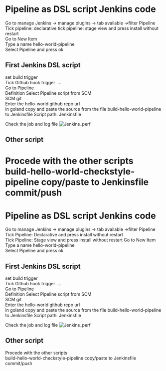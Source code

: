 # Pipeline as DSL script Jenkins code
Go to manage Jenkins -> manage plugins -> tab available ->filter Pipeline  
Tick pipeline: declarative 
tick pipeline: stage view
and press install without restart  
Go to New Item  
Type a name hello-world-pipeline   
Select Pipeline and press ok


## First Jenkins DSL script
set build trigger  
Tick Github hook trigger ....   
Go to Pipeline  
Definition  Select  Pipeline script from SCM     
SCM git  
Enter the hello-world github repo url    
in goland copy and paste the source from the file build-hello-world-pipeline to Jenkinsfile 
Script path:  Jenkinsfile
 
Check the job and log file
![Jenkins_perf](screenshots/pipeline_first_script.png)  

## Other script
Procede with the other scripts   
build-hello-world-checkstyle-pipeline copy/paste to Jenkinsfile commit/push   
=======
# Pipeline as DSL script Jenkins code
Go to manage Jenkins -> manage plugins -> tab available ->filter Pipeline  
Tick Pipeline: Declarative  and press install without restart  
Tick Pipeline: Stage view
and press install without restart 
Go to New Item  
Type a name hello-world-pipeline   
Select Pipeline and press ok 


## First Jenkins DSL script
set build trigger  
Tick Github hook trigger ....   
Go to Pipeline  
Definition  Select  Pipeline script from SCM     
SCM git  
Enter the hello-world github repo url    
in goland copy and paste the source from the file build-hello-world-pipeline to Jenkinsfile 
Script path:  Jenkinsfile
 
Check the job and log file
![Jenkins_perf](screenshots/pipeline_first_script.png)  

## Other script
Procede with the other scripts   
build-hello-world-checkstyle-pipeline copy/paste to Jenkinsfile commit/push      